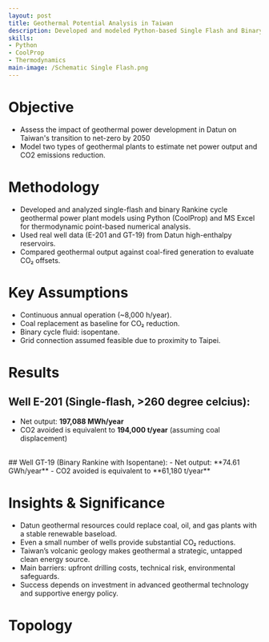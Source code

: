 ```yaml
---
layout: post
title: Geothermal Potential Analysis in Taiwan
description: Developed and modeled Python-based Single Flash and Binary Rankine Cycle Geothermal Power Plants (CoolProp) in the Datun region, Taiwan.
skills: 
- Python
- CoolProp
- Thermodynamics
main-image: /Schematic Single Flash.png
---
```


# Objective
- Assess the impact of geothermal power development in Datun on Taiwan's transition to net-zero by 2050
- Model two types of geothermal plants to estimate net power output and CO2 emissions reduction.

# Methodology 
- Developed and analyzed single-flash and binary Rankine cycle geothermal power plant models using Python (CoolProp) and MS Excel for thermodynamic point-based numerical analysis.
- Used real well data (E-201 and GT-19) from Datun high-enthalpy reservoirs.
- Compared geothermal output against coal-fired generation to evaluate CO₂ offsets.

# Key Assumptions
- Continuous annual operation (~8,000 h/year).
- Coal replacement as baseline for CO₂ reduction.
- Binary cycle fluid: isopentane.
- Grid connection assumed feasible due to proximity to Taipei.

# Results
## Well E-201 (Single-flash, >260 degree celcius):
- Net output: **197,088 MWh/year**
- CO2 avoided is equivalent to **194,000 t/year** (assuming coal displacement)
<br>
## Well GT-19 (Binary Rankine with Isopentane):
- Net output: **74.61 GWh/year**
- CO2 avoided is equivalent to **61,180 t/year**

# Insights & Significance
- Datun geothermal resources could replace coal, oil, and gas plants with a stable renewable baseload.
- Even a small number of wells provide substantial CO₂ reductions.
- Taiwan’s volcanic geology makes geothermal a strategic, untapped clean energy source.
- Main barriers: upfront drilling costs, technical risk, environmental safeguards.
- Success depends on investment in advanced geothermal technology and supportive energy policy.

# Topology



